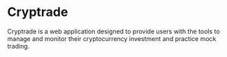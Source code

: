 # Cryptrade
Cryptrade is a web application designed to provide users with the tools to manage and monitor their cryptocurrency investment and practice mock trading.
